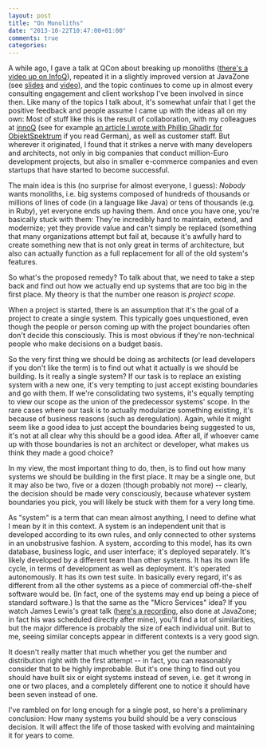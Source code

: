 ```yaml
---
layout: post
title: "On Monoliths"
date: "2013-10-22T10:47:00+01:00"
comments: true
categories: 
---
```


A while ago, I gave a talk at QCon about breaking up monoliths
([there's a video up on InfoQ](http://www.infoq.com/presentations/Breaking-the-Monolith
"Breaking the Monolith")), repeated it in a slightly improved version
at JavaZone (see
[slides](https://speakerdeck.com/stilkov/breaking-the-monolith-1) and
[video](http://vimeo.com/74354372)), and the topic continues to come
up in almost every consulting engagement and client workshop I've been
involved in since then. Like many of the topics I talk about, it's
somewhat unfair that I get the positive feedback and people assume I
came up with the ideas all on my own: Most of stuff like this is the
result of collaboration, with my colleagues at [innoQ](http://www.innoq.com) (see for
example
[an article I wrote with Phillip Ghadir for ObjektSpektrum](http://www.sigs-datacom.de/fachzeitschriften/objektspektrum/online-themenspecials/artikelansicht.html?tx_mwjournals_pi1%5Bpointer%5D=0&tx_mwjournals_pi1%5Bmode%5D=1&tx_mwjournals_pi1%5BshowUid%5D=7022)
if you read German), as well as customer staff. But wherever it
originated, I found that it strikes a nerve with many developers and
architects, not only in big companies that conduct million-Euro
development projects, but also in smaller e-commerce companies and
even startups that have started to become successful.

The main idea is this (no surprise for almost everyone, I guess):
_Nobody_ wants monoliths, i.e. big systems composed of hundreds of
thousands or millions of lines of code (in a language like Java) or
tens of thousands (e.g. in Ruby), yet everyone ends up having
them. And once you have one, you're basically stuck with them: They're
incredibly hard to maintain, extend, and modernize; yet they provide
value and can't simply be replaced (something that many organizations
attempt but fail at, because it's awfully hard to create something new
that is not only great in terms of architecture, but also can actually
function as a full replacement for all of the old system's features.

So what's the proposed remedy? To talk about that, we need to take a
step back and find out how we actually end up systems that are too big
in the first place. My theory is that the number one reason is _project
scope_.

When a project is started, there is an assumption that it's the goal
of a project to create a single system. This typically goes
unquestioned, even though the people or person coming up with the
project boundaries often don't decide this consciously. This is most
obvious if they're non-technical people who make decisions on a budget
basis.

So the very first thing we should be doing as architects (or lead
developers if you don't like the term) is to find out what it actually
is we should be building. Is it really a single system? If our task is
to replace an existing system with a new one, it's very tempting to
just accept existing boundaries and go with them. If we're
consolidating two systems, it's equally tempting to view our scope as
the union of the predecessor systems' scope. In the rare cases where
our task is to actually modularize something existing, it's because of
business reasons (such as deregulation). Again, while it might seem
like a good idea to just accept the boundaries being suggested to us,
it's not at all clear why this should be a good idea. After all,
if whoever came up with those boundaries is not an architect or
developer, what makes us think they made a good choice?

In my view, the most important thing to do, then, is to find out how
many systems we should be building in the first place. It may be a
single one, but it may also be two, five or a dozen (though probably
not more) -- clearly, the decision should be made very consciously,
because whatever system boundaries you pick, you will likely be stuck
with them for a very long time.

As "system" is a term that can mean almost anything, I need to define
what I mean by it in this context. A system is an independent unit
that is developed according to its own rules, and only connected to
other systems in an unobstrusive fashion. A system, according to this
model, has its own database, business logic, and user interface; it's
deployed separately. It's likely developed by a different team than
other systems. It has its own life cycle, in terms of development as
well as deployment. It's operated autonomously. It has its own test
suite. In basically every regard, it's as different from all the other
systems as a piece of commercial off-the-shelf software would be. (In
fact, one of the systems may end up being a piece of standard
software.) Is that the same as the "Micro Services" idea? If you watch
James Lewis's great talk
([here's a recording](http://vimeo.com/74452550), also done at
JavaZone; in fact his was scheduled directly after mine), you'll find
a lot of similarities, but the major difference is probably the size
of each individual unit. But to me, seeing similar concepts appear in
different contexts is a very good sign.

It doesn't really matter that much whether you get the number and
distribution right with the first attempt -- in fact, you can
reasonably consider that to be highly improbable. But it's one thing
to find out you should have built six or eight systems instead of seven,
i.e. get it wrong in one or two places, and a completely different one
to notice it should have been seven instead of one.  

I've rambled on for long enough for a single post, so here's a
preliminary conclusion: How many systems you build should be a very
conscious decision. It will affect the life of those tasked with
evolving and maintaining it for years to come.
